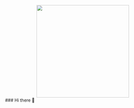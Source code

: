 <div align="center">
  <img src="https://img.freepik.com/premium-photo/illustration-neon-tropical-theme-with-palm-tree-exotic-floral-ai_564714-1270.jpg" width='300'  />
</div>
### Hi there 👋

<!--
**rayen-brigui/rayen-brigui** is a ✨ _special_ ✨ repository because its `README.md` (this file) appears on your GitHub profile.

Here are some ideas to get you started:

- 🔭 I’m currently working on ...
- 🌱 I’m currently learning ...
- 👯 I’m looking to collaborate on ...
- 🤔 I’m looking for help with ...
- 💬 Ask me about ...
- 📫 How to reach me: ...
- 😄 Pronouns: ...
- ⚡ Fun fact: ...
-->

